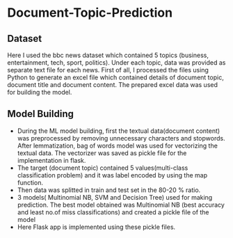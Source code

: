 # Document-Topic-Prediction

## Dataset
Here I used the bbc news dataset which contained 5 topics (business, entertainment, tech, sport, politics). Under each topic, data was provided as separate text file for each news. First of all, I processed the files using Python to generate an excel file which contained details of document topic, document title and document content. The prepared excel data was used for building the model. 
## Model Building
* During the ML model building, first the textual data(document content) was preprocessed by removing unnecessary characters and stopwords. After lemmatization, bag of words model was used for vectorizing the textual data. The vectorizer was saved as pickle file for the implementation in flask.
* The target (document topic) contained 5 values(multi-class classification problem) and it was label encoded by using the map function.
* Then data was splitted in train and test set in the 80-20 % ratio.
* 3 models( Multinomial NB, SVM and Decision Tree) used for making prediction. The best model obtained was Multinomial NB (best accuracy and least no.of miss classifications) and created a pickle file of the model
* Here Flask app is implemented using these pickle files.
